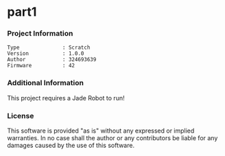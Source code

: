 part1
================



### Project Information
```
Type              : Scratch
Version           : 1.0.0
Author            : 324693639
Firmware          : 42
```

### Additional Information
This project requires a Jade Robot to run!

### License
This software is provided "as is" without any expressed or implied warranties.  In no case shall the author or any contributors be liable for any damages caused by the use of this software.

